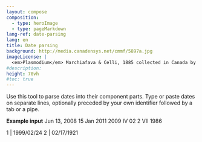 ```yaml
---
layout: compose
composition:
  - type: heroImage
  - type: pageMarkdown
lang-ref: date-parsing
lang: en
title: Date parsing
background: http://media.canadensys.net/cmmf/5897a.jpg
imageLicense: |
  <em>Plasmodium</em> Marchiafava & Celli, 1885 collected in Canada by McNeil, Raymond, [Cercle des Mycologues de Montréal](https://www.gbif.org/occurrence/1135067379)
#description:
height: 70vh
#toc: true
---
```


Use this tool to parse dates into their component parts. Type or paste dates on separate lines, optionally preceded by your own identifier followed by a tab or a pipe. 

**Example input** 
Jun 13, 2008 
15 Jan 2011 
2009 IV 02 
2 VII 1986 
 
1 | 1999/02/24 
2 | 02/17/1921